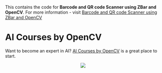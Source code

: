 This contains the code for **Barcode and QR code Scanner using ZBar and OpenCV**. For more information - visit [Barcode and QR code Scanner using ZBar and OpenCV](https://www.learnopencv.com/barcode-and-qr-code-scanner-using-zbar-and-opencv/)



# AI Courses by OpenCV

Want to become an expert in AI? [AI Courses by OpenCV](https://opencv.org/courses/) is a great place to start. 

<a href="https://opencv.org/courses/">
<p align="center"> 
<img src="https://www.learnopencv.com/wp-content/uploads/2020/04/AI-Courses-By-OpenCV-Github.png">
</p>
</a>